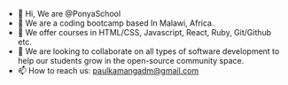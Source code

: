 - 👋 Hi, We are @PonyaSchool
- 👀 We are a coding bootcamp based In Malawi, Africa.
- 🌱 We offer courses in HTML/CSS, Javascript, React, Ruby, Git/Github etc.
- 💞️ We are looking to collaborate on all types of software development to help our students grow in the open-source community space.
- 📫 How to reach us: paulkamangadm@gmail.com

<!---
PonyaSchool/PonyaSchool is a ✨ special ✨ repository because its `README.md` (this file) appears on your GitHub profile.
You can click the Preview link to take a look at your changes.
--->
